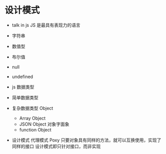 # 设计模式

- talk in js
  JS 是最具有表现力的语言
- 字符串
- 数值型
- 布尔值
- null
- undefined
- js 数据类型
 - 简单数据类型
 - 复杂数据类型
   Object
    - Array Object
    - JSON Object 对象字面象
    - function Object

- 设计模式
   代理模式 Poxy
   只要对象具有同样的方法，就可以互换使用，实现了同样的接口
   设计模式即只针对接口，而非实现